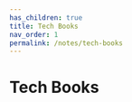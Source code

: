 ```yaml
---
has_children: true
title: Tech Books
nav_order: 1
permalink: /notes/tech-books
---
```


# Tech Books